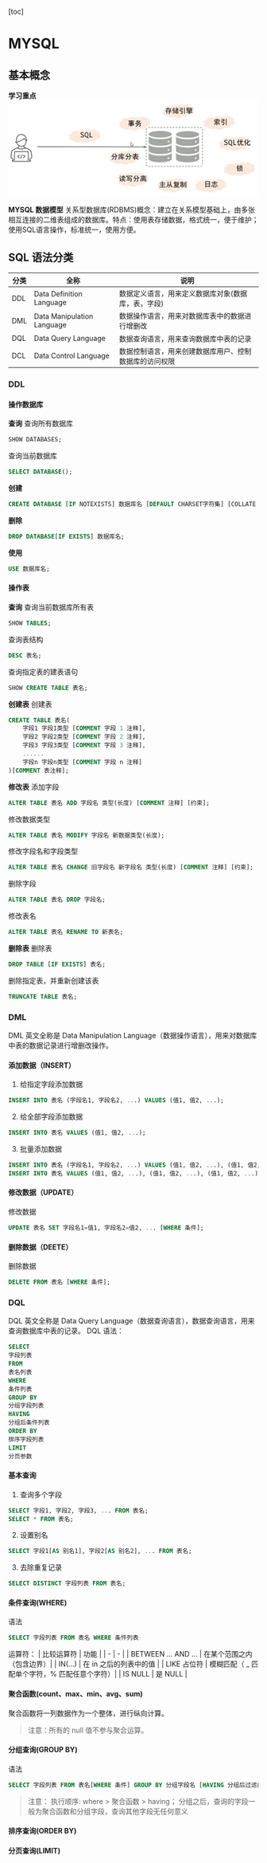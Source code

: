 [toc]

# MYSQL
## 基本概念
**学习重点**
![](./pictures/mysqlcontext.png)

**MYSQL 数据模型**
关系型数据库(RDBMS)概念：建立在关系模型基础上，由多张相互连接的二维表组成的数据库。特点：使用表存储数据，格式统一，便于维护；使用SQL语言操作，标准统一，使用方便。

## SQL 语法分类
|分类|全称|说明|
|---|---|---|
| DDL | Data Definition Language | 数据定义语言，用来定义数据库对象(数据库，表，字段) |
| DML | Data Manipulation Language | 数据操作语言，用来对数据库表中的数据进行增删改 |
| DQL | Data Query Language | 数据查询语言，用来查询数据库中表的记录 |
| DCL | Data Control Language | 数据控制语言，用来创建数据库用户、控制数据库的访问权限 |

### DDL
#### 操作数据库
**查询**
查询所有数据库
```sql
SHOW DATABASES;
```

查询当前数据库
```sql
SELECT DATABASE();
```
**创建**
```sql
CREATE DATABASE [IF NOTEXISTS] 数据库名 [DEFAULT CHARSET字符集] [COLLATE 排序规则];
```
**删除**
```sql
DROP DATABASE[IF EXISTS] 数据库名;
```

**使用**
```sql
USE 数据库名;
```
#### 操作表
**查询**
查询当前数据库所有表
```sql
SHOW TABLES;
```
查询表结构
```sql
DESC 表名;
```
查询指定表的建表语句
```sql
SHOW CREATE TABLE 表名;
```
**创建表**
创建表
```sql
CREATE TABLE 表名(
    字段1 字段1类型 [COMMENT 字段 1 注释],
    字段2 字段2类型 [COMMENT 字段 2 注释],
    字段3 字段3类型 [COMMENT 字段 3 注释],
    ......
    字段n 字段n类型 [COMMENT 字段 n 注释]
)[COMMENT 表注释];
```
**修改表**
添加字段
```sql
ALTER TABLE 表名 ADD 字段名 类型(长度) [COMMENT 注释] [约束];
```
修改数据类型
```sql
ALTER TABLE 表名 MODIFY 字段名 新数据类型(长度);
```
修改字段名和字段类型
```sql
ALTER TABLE 表名 CHANGE 旧字段名 新字段名 类型(长度) [COMMENT 注释] [约束];
```
删除字段
```sql
ALTER TABLE 表名 DROP 字段名;
```
修改表名
```sql
ALTER TABLE 表名 RENAME TO 新表名;
```
**删除表**
删除表
```sql
DROP TABLE [IF EXISTS] 表名;
```
删除指定表，并重新创建该表
```sql
TRUNCATE TABLE 表名;
```
### DML
DML 英文全称是 Data Manipulation Language（数据操作语言），用来对数据库中表的数据记录进行增删改操作。
#### 添加数据（INSERT）
1. 给指定字段添加数据
```sql
INSERT INTO 表名 (字段名1, 字段名2, ...) VALUES (值1, 值2, ...);
```
2. 给全部字段添加数据
```sql
INSERT INTO 表名 VALUES (值1, 值2, ...);
```
3. 批量添加数据
```sql
INSERT INTO 表名 (字段名1, 字段名2, ...) VALUES (值1, 值2, ...), (值1, 值2, ...),(值1, 值2, ...);
INSERT INTO 表名 VALUES (值1, 值2, ...), (值1, 值2, ...), (值1, 值2, ...);
```
#### 修改数据（UPDATE）
修改数据
```sql
UPDATE 表名 SET 字段名1=值1, 字段名2=值2, ... [WHERE 条件];
```
#### 删除数据（DEETE）
删除数据
```sql
DELETE FROM 表名 [WHERE 条件];
```
### DQL
DQL 英文全称是 Data Query Language（数据查询语言），数据查询语言，用来查询数据库中表的记录。
DQL 语法：
```sql
SELECT
字段列表
FROM
表名列表
WHERE
条件列表
GROUP BY
分组字段列表
HAVING
分组后条件列表
ORDER BY
排序字段列表
LIMIT
分页参数
```
#### 基本查询
1. 查询多个字段
```sql
SELECT 字段1, 字段2, 字段3, ... FROM 表名;
SELECT * FROM 表名;
```
2. 设置别名
```sql
SELECT 字段1[AS 别名1], 字段2[AS 别名2], ... FROM 表名;
```
3. 去除重复记录
```sql
SELECT DISTINCT 字段列表 FROM 表名;
```
#### 条件查询(WHERE)
语法
```sql
SELECT 字段列表 FROM 表名 WHERE 条件列表
```
运算符：
| 比较运算符 | 功能 |
| - | - |
| BETWEEN ... AND ... | 在某个范围之内（包含边界）|
| IN(...) | 在 in 之后的列表中的值 |
| LIKE 占位符 | 模糊匹配（ _ 匹配单个字符，% 匹配任意个字符）|
| IS NULL | 是 NULL |
#### 聚合函数(count、max、min、avg、sum)
聚合函数将一列数据作为一个整体，进行纵向计算。
> 注意：所有的 null 值不参与聚合运算。

#### 分组查询(GROUP BY)
语法
```sql
SELECT 字段列表 FROM 表名[WHERE 条件] GROUP BY 分组字段名 [HAVING 分组后过滤条件];
```
> 注意：
执行顺序: where > 聚合函数 > having；
分组之后，查询的字段一般为聚合函数和分组字段，查询其他字段无任何意义

#### 排序查询(ORDER BY)
#### 分页查询(LIMIT)